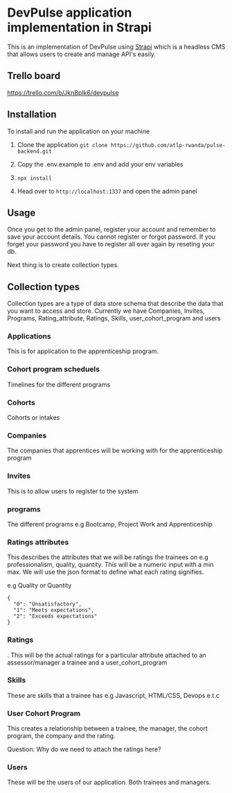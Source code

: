 # DevPulse application implementation in Strapi

This is an implementation of DevPulse using [Strapi](https://strapi.io) which is a headless CMS that allows users to create and manage API's easily. 

## Trello board

https://trello.com/b/JknBplk6/devpulse

## Installation 

To install and run the application on your machine

1. Clone the application
`git clone https://github.com/atlp-rwanda/pulse-backend.git`

2. Copy the .env.example to .env and add your env variables

3. `npx install`

4. Head over to `http://localhost:1337` and open the admin panel

## Usage

Once you get to the admin panel, register your account and remember to save your account details. You cannot register or forgot password. If you forget your password you have to register all over again by reseting your db.

Next thing is to create collection types.

## Collection types 

Collection types are a type of data store schema that describe the data that you want to access and store. Currently we have Companies, Invites, Programs, Rating_attribute, Ratings, Skills, user_cohort_program and users

### Applications

This is for application to the apprenticeship program.

### Cohort program scheduels

Timelines for the different programs

### Cohorts

Cohorts or intakes

### Companies

The companies that apprentices will be working with for the apprenticeship program

### Invites

This is to allow users to register to the system

### programs

The different programs e.g Bootcamp, Project Work and Apprenticeship

### Ratings attributes

This describes the attributes that we will be ratings the trainees on e.g professionalism, quality, quantity. This will be a numeric input with a min max. We will use the json format to define what each rating signifies. 

e.g Quality or Quantity

```
{
  "0": "Unsatisfactory",
  "1": "Meets expectations",
  "2": "Exceeds expectations"
}
```

### Ratings
.
This will be the actual ratings for a particular attribute attached to an assessor/manager a trainee and a user_cohort_program

### Skills

These are skills that a trainee has e.g Javascript, HTML/CSS, Devops e.t.c

### User Cohort Program

This creates a relationship between a trainee, the manager, the cohort program, the company and the rating. 

Question: Why do we need to attach the ratings here?

### Users

These will be the users of our application. Both trainees and managers.
